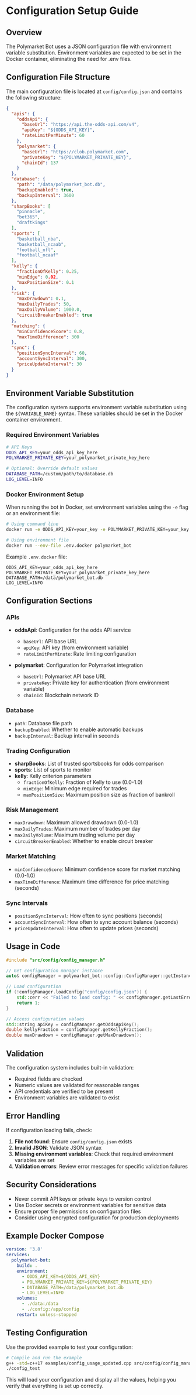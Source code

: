 # Configuration Setup Guide

## Overview

The Polymarket Bot uses a JSON configuration file with environment variable substitution. Environment variables are expected to be set in the Docker container, eliminating the need for .env files.

## Configuration File Structure

The main configuration file is located at `config/config.json` and contains the following structure:

```json
{
  "apis": {
    "oddsApi": {
      "baseUrl": "https://api.the-odds-api.com/v4",
      "apiKey": "${ODDS_API_KEY}",
      "rateLimitPerMinute": 60
    },
    "polymarket": {
      "baseUrl": "https://clob.polymarket.com",
      "privateKey": "${POLYMARKET_PRIVATE_KEY}",
      "chainId": 137
    }
  },
  "database": {
    "path": "/data/polymarket_bot.db",
    "backupEnabled": true,
    "backupInterval": 3600
  },
  "sharpBooks": [
    "pinnacle",
    "bet365",
    "draftkings"
  ],
  "sports": [
    "basketball_nba",
    "basketball_ncaab",
    "football_nfl",
    "football_ncaaf"
  ],
  "kelly": {
    "fractionOfKelly": 0.25,
    "minEdge": 0.02,
    "maxPositionSize": 0.1
  },
  "risk": {
    "maxDrawdown": 0.1,
    "maxDailyTrades": 50,
    "maxDailyVolume": 1000.0,
    "circuitBreakerEnabled": true
  },
  "matching": {
    "minConfidenceScore": 0.8,
    "maxTimeDifference": 300
  },
  "sync": {
    "positionSyncInterval": 60,
    "accountSyncInterval": 300,
    "priceUpdateInterval": 30
  }
}
```

## Environment Variable Substitution

The configuration system supports environment variable substitution using the `${VARIABLE_NAME}` syntax. These variables should be set in the Docker container environment.

### Required Environment Variables

```bash
# API Keys
ODDS_API_KEY=your_odds_api_key_here
POLYMARKET_PRIVATE_KEY=your_polymarket_private_key_here

# Optional: Override default values
DATABASE_PATH=/custom/path/to/database.db
LOG_LEVEL=INFO
```

### Docker Environment Setup

When running the bot in Docker, set environment variables using the `-e` flag or an environment file:

```bash
# Using command line
docker run -e ODDS_API_KEY=your_key -e POLYMARKET_PRIVATE_KEY=your_key polymarket_bot

# Using environment file
docker run --env-file .env.docker polymarket_bot
```

Example `.env.docker` file:
```env
ODDS_API_KEY=your_odds_api_key_here
POLYMARKET_PRIVATE_KEY=your_polymarket_private_key_here
DATABASE_PATH=/data/polymarket_bot.db
LOG_LEVEL=INFO
```

## Configuration Sections

### APIs
- **oddsApi**: Configuration for the odds API service
  - `baseUrl`: API base URL
  - `apiKey`: API key (from environment variable)
  - `rateLimitPerMinute`: Rate limiting configuration

- **polymarket**: Configuration for Polymarket integration
  - `baseUrl`: Polymarket API base URL
  - `privateKey`: Private key for authentication (from environment variable)
  - `chainId`: Blockchain network ID

### Database
- `path`: Database file path
- `backupEnabled`: Whether to enable automatic backups
- `backupInterval`: Backup interval in seconds

### Trading Configuration
- **sharpBooks**: List of trusted sportsbooks for odds comparison
- **sports**: List of sports to monitor
- **kelly**: Kelly criterion parameters
  - `fractionOfKelly`: Fraction of Kelly to use (0.0-1.0)
  - `minEdge`: Minimum edge required for trades
  - `maxPositionSize`: Maximum position size as fraction of bankroll

### Risk Management
- `maxDrawdown`: Maximum allowed drawdown (0.0-1.0)
- `maxDailyTrades`: Maximum number of trades per day
- `maxDailyVolume`: Maximum trading volume per day
- `circuitBreakerEnabled`: Whether to enable circuit breaker

### Market Matching
- `minConfidenceScore`: Minimum confidence score for market matching (0.0-1.0)
- `maxTimeDifference`: Maximum time difference for price matching (seconds)

### Sync Intervals
- `positionSyncInterval`: How often to sync positions (seconds)
- `accountSyncInterval`: How often to sync account balance (seconds)
- `priceUpdateInterval`: How often to update prices (seconds)

## Usage in Code

```cpp
#include "src/config/config_manager.h"

// Get configuration manager instance
auto& configManager = polymarket_bot::config::ConfigManager::getInstance();

// Load configuration
if (!configManager.loadConfig("config/config.json")) {
    std::cerr << "Failed to load config: " << configManager.getLastError() << std::endl;
    return 1;
}

// Access configuration values
std::string apiKey = configManager.getOddsApiKey();
double kellyFraction = configManager.getKellyFraction();
double maxDrawdown = configManager.getMaxDrawdown();
```

## Validation

The configuration system includes built-in validation:

- Required fields are checked
- Numeric values are validated for reasonable ranges
- API credentials are verified to be present
- Environment variables are validated to exist

## Error Handling

If configuration loading fails, check:

1. **File not found**: Ensure `config/config.json` exists
2. **Invalid JSON**: Validate JSON syntax
3. **Missing environment variables**: Check that required environment variables are set
4. **Validation errors**: Review error messages for specific validation failures

## Security Considerations

- Never commit API keys or private keys to version control
- Use Docker secrets or environment variables for sensitive data
- Ensure proper file permissions on configuration files
- Consider using encrypted configuration for production deployments

## Example Docker Compose

```yaml
version: '3.8'
services:
  polymarket-bot:
    build: .
    environment:
      - ODDS_API_KEY=${ODDS_API_KEY}
      - POLYMARKET_PRIVATE_KEY=${POLYMARKET_PRIVATE_KEY}
      - DATABASE_PATH=/data/polymarket_bot.db
      - LOG_LEVEL=INFO
    volumes:
      - ./data:/data
      - ./config:/app/config
    restart: unless-stopped
```

## Testing Configuration

Use the provided example to test your configuration:

```bash
# Compile and run the example
g++ -std=c++17 examples/config_usage_updated.cpp src/config/config_manager.cpp -o config_test
./config_test
```

This will load your configuration and display all the values, helping you verify that everything is set up correctly. 